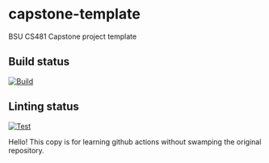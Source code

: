 # capstone-template
BSU CS481 Capstone project template

## Build status
[![Build](https://github.com/cs481-ekh/s24-gone-phishin/actions/workflows/build.yml/badge.svg)](https://github.com/cs481-ekh/s24-gone-phishin/actions/workflows/build.yml)

## Linting status
[![Test](https://github.com/cs481-ekh/s24-gone-phishin/actions/workflows/test.yml/badge.svg)](https://github.com/cs481-ekh/s24-gone-phishin/actions/workflows/test.yml)


Hello!
This copy is for learning github actions without swamping the original repository.
